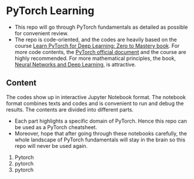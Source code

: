 # PyTorch Learning
 
- This repo will go through PyTorch fundamentals as detailed as possible for convenient review.
- The repo is code-oriented, and the codes are heavily based on the course [Learn PyTorch for Deep Learning: Zero to Mastery book](https://www.learnpytorch.io/). For more code contents, the [PyTorch official document](https://pytorch.org/docs/stable/index.html) and the course are highly recommended. For more mathematical principles, the book, [Neural Networks and Deep Learning](http://neuralnetworksanddeeplearning.com/), is attractive.

## Content
The codes show up in interactive Jupyter Notebook format. The notebook format combines texts and codes and is convenient to run and debug the results.
The contents are divided into different parts.
- Each part highlights a specific domain of PyTorch. Hence this repo can be used as a PyTorch cheatsheet. 
- Moreover, hope that after going through these notebooks carefully, the whole landscape of PyTorch fundamentals will stay in the brain so this repo will never be used again.

1. Pytorch
2. pytorch
3. pytorch




